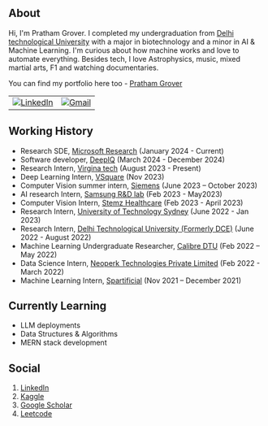## About

Hi, I'm Pratham Grover. I completed my undergraduation from [Delhi technological University](https://www.dtu.ac.in/) with a major in biotechnology and a minor in AI & Machine Learning. I'm curious about how machine works and love to automate everything. Besides tech, I love Astrophysics, music, mixed martial arts, F1 and watching documentaries.

You can find my portfolio here too - [Pratham Grover]([https://www.dtu.ac.in/](https://prathamlearnstocode.github.io/))

<table>
  <tr>
      <td><a href="https://www.linkedin.com/in/pratham-grover-428123147/"><img src="https://img.shields.io/badge/LinkedIn--_.svg?style=social&logo=linkedin" alt="LinkedIn"></a></td>
      <td><a href="mailto:prathamgrover777@gmail.com"><img src="https://img.shields.io/badge/Gmail--_.svg?style=social&logo=gmail" alt="Gmail"></a></td>
  </tr>
</table>


## Working History
- Research SDE, [Microsoft Research](https://www.microsoft.com/en-us/research/lab/microsoft-research-india/) (January 2024 - Current)
- Software developer, [DeepIQ](https://www.vt.edu/) (March 2024 - December 2024)
- Research Intern, [Virgina tech](https://www.vt.edu/) (August 2023 - Present)
- Deep Learning Intern, [VSquare](https://www.vsquaremedi.com/) (Nov 2023)
- Computer Vision summer intern, [Siemens](https://www.siemens.com/in/en.html?gclid=Cj0KCQiAyKurBhD5ARIsALamXaFKlI3K6O3_mO4sXld-8Q_QM5HxjHu0BrQ50rRQJ1lvTne5TZRh67AaAqknEALw_wcB&acz=1&gad_source=1) (June 2023 – October 2023)
- AI research Intern, [Samsung R&D lab](https://research.samsung.com/sri-b) (Feb 2023 - May2023)
- Computer Vision Intern, [Stemz Healthcare](https://www.stemzhealthcare.com/) (Feb 2023 - April 2023)
- Research Intern, [University of Technology Sydney](http://www.uts.edu.au/) (June 2022 - Jan 2023)
- Research Intern, [Delhi Technological University (Formerly DCE)](https://www.linkedin.com/school/delhi-technological-university-formerly-dce/) (June 2022 - August 2022)
- Machine Learning Undergraduate Researcher, [Calibre DTU](https://www.linkedin.com/company/calibre-dtu/about/) (Feb 2022 – May 2022)
- Data Science Intern, [Neoperk Technologies Private Limited](https://www.neoperk.co) (Feb 2022 - March 2022)
- Machine Learning Intern, [Spartificial](https://www.spartificial.com/) (Nov 2021 – December 2021)


## Currently Learning
* LLM deployments
* Data Structures & Algorithms
* MERN stack development
  



## Social
1. [LinkedIn](https://www.linkedin.com/in/pratham-grover-428123147/)
2. [Kaggle](https://www.kaggle.com/prathamgrover)
3. [Google Scholar](https://scholar.google.com/citations?user=drjbTFAAAAAJ&hl=en)
4. [Leetcode](https://leetcode.com/PrathamLearnsToCode/)
   





                                                                                              
<!--
**IdealisticINTJ/IdealisticINTJ** is a ✨ _special_ ✨ repository because its `README.md` (this file) appears on your GitHub profile.
